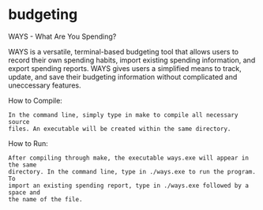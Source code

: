 # budgeting
WAYS - What Are You Spending? 

  WAYS is a versatile, terminal-based budgeting tool that allows users to 
	record their own spending habits, import existing spending information, and
	export spending reports. WAYS gives users a simplified means to track, update,
	and save their budgeting information without complicated and uneccessary
	features. 

How to Compile: 

	In the command line, simply type in make to compile all necessary source
	files. An executable will be created within the same directory. 

How to Run: 

	After compiling through make, the executable ways.exe will appear in the same
	directory. In the command line, type in ./ways.exe to run the program. To
	import an existing spending report, type in ./ways.exe followed by a space and
	the name of the file. 




